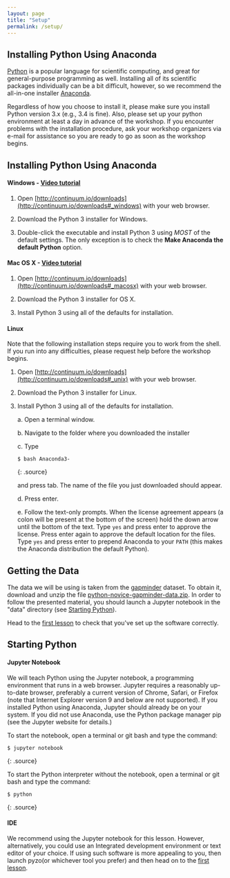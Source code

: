 ```yaml
---
layout: page
title: "Setup"
permalink: /setup/
---
```


## Installing Python Using Anaconda 

 [Python](https://python.org) is a popular language for scientific computing, and great for general-purpose programming as well. Installing all of its scientific packages individually can be a bit difficult, however, so we recommend the all-in-one installer [Anaconda](https://www.continuum.io/anaconda). 
 
 Regardless of how you choose to install it, please make sure you install Python version 3.x (e.g., 3.4 is fine). Also, please set up your python environment at least a day in advance of the workshop.  If you encounter problems with the installation procedure, ask your workshop organizers via e-mail for assistance so you are ready to go as soon as the workshop begins.

## Installing Python Using Anaconda




#### Windows - [Video tutorial](https://www.youtube.com/watch?v=xxQ0mzZ8UvA)

1. Open [http://continuum.io/downloads](http://continuum.io/downloads#_windows) 
    with your web browser.

2. Download the Python 3 installer for Windows.

3. Double-click the executable and install Python 3 using _MOST_ of the
    default settings. The only exception is to check the 
    **Make Anaconda the default Python** option.

#### Mac OS X - [Video tutorial](https://www.youtube.com/watch?v=TcSAln46u9U)

1. Open [http://continuum.io/downloads](http://continuum.io/downloads#_macosx) 
    with your web browser.

2. Download the Python 3 installer for OS X.

3. Install Python 3 using all of the defaults for installation.

#### Linux
Note that the following installation steps require you to work from the shell. 
If you run into any difficulties, please request help before the workshop begins.

1.  Open [http://continuum.io/downloads](http://continuum.io/downloads#_unix) with your web browser.

2.  Download the Python 3 installer for Linux.

3.  Install Python 3 using all of the defaults for installation.

    a.  Open a terminal window.

    b.  Navigate to the folder where you downloaded the installer

    c.  Type

    ~~~
    $ bash Anaconda3-
    ~~~
    {: .source}

    and press tab.  The name of the file you just downloaded should appear.

    d.  Press enter.

    e.  Follow the text-only prompts.  When the license agreement appears (a colon
        will be present at the bottom of the screen) hold the down arrow until the 
        bottom of the text. Type `yes` and press enter to approve the license. Press 
        enter again to approve the default location for the files. Type `yes` and 
        press enter to prepend Anaconda to your `PATH` (this makes the Anaconda 
        distribution the default Python).

## Getting the Data

The data we will be using is taken from the [gapminder](http://gapminder.org) dataset.
To obtain it, download and unzip the file 
[python-novice-gapminder-data.zip][data-zip].
In order to follow the presented material, you should launch a Jupyter 
notebook in the "data" directory (see [Starting Python](#Starting-Python)).

Head to the [first lesson](https://uoa-eresearch.github.io/python_intro_tutorial/01/) to check that you've set up the software correctly.

## Starting Python

#### Jupyter Notebook

We will teach Python using the Jupyter notebook, a programming environment that runs in a web browser. Jupyter requires a reasonably up-to-date browser, preferably a current version of Chrome, Safari, or Firefox (note that Internet Explorer version 9 and below are not supported). If you installed Python using Anaconda, Jupyter should already be on your system. If you did not use Anaconda, use the Python package manager pip (see the Jupyter website for details.)

To start the notebook, open a terminal or git bash and type the command:

~~~
$ jupyter notebook
~~~
{: .source}

To start the Python interpreter without the notebook, open a terminal or git bash and type the command:

~~~
$ python
~~~
{: .source}


#### IDE 

We recommend using the Jupyter notebook for this lesson. However, alternatively, you could use an Integrated development environment or text editor of your choice. If using such software is more appealing to you, then launch pyzo(or whichever tool you prefer) and then head on to the [first lesson](https://uoa-eresearch.github.io/python_intro_tutorial/01/). 

[data-zip]: {{site.github.repository_url}}/blob/gh-pages/files/python-novice-gapminder-data.zip?raw=true
